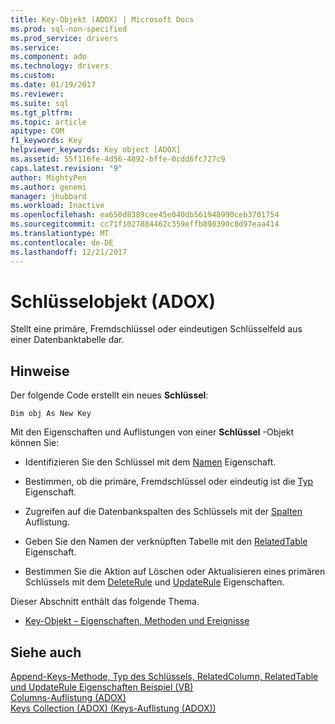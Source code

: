 ```yaml
---
title: Key-Objekt (ADOX) | Microsoft Docs
ms.prod: sql-non-specified
ms.prod_service: drivers
ms.service: 
ms.component: ado
ms.technology: drivers
ms.custom: 
ms.date: 01/19/2017
ms.reviewer: 
ms.suite: sql
ms.tgt_pltfrm: 
ms.topic: article
apitype: COM
f1_keywords: Key
helpviewer_keywords: Key object [ADOX]
ms.assetid: 55f116fe-4d56-4892-bffe-0cdd6fc727c9
caps.latest.revision: "9"
author: MightyPen
ms.author: genemi
manager: jhubbard
ms.workload: Inactive
ms.openlocfilehash: ea650d8389cee45e040db561948990ceb3701754
ms.sourcegitcommit: cc71f1027884462c359effb898390c8d97eaa414
ms.translationtype: MT
ms.contentlocale: de-DE
ms.lasthandoff: 12/21/2017
---
```

# <a name="key-object-adox"></a>Schlüsselobjekt (ADOX)
Stellt eine primäre, Fremdschlüssel oder eindeutigen Schlüsselfeld aus einer Datenbanktabelle dar.  
  
## <a name="remarks"></a>Hinweise  
 Der folgende Code erstellt ein neues **Schlüssel**:  
  
```  
Dim obj As New Key  
```  
  
 Mit den Eigenschaften und Auflistungen von einer **Schlüssel** -Objekt können Sie:  
  
-   Identifizieren Sie den Schlüssel mit dem [Namen](../../../ado/reference/adox-api/name-property-adox.md) Eigenschaft.  
  
-   Bestimmen, ob die primäre, Fremdschlüssel oder eindeutig ist die [Typ](../../../ado/reference/adox-api/type-property-key-adox.md) Eigenschaft.  
  
-   Zugreifen auf die Datenbankspalten des Schlüssels mit der [Spalten](../../../ado/reference/adox-api/columns-collection-adox.md) Auflistung.  
  
-   Geben Sie den Namen der verknüpften Tabelle mit den [RelatedTable](../../../ado/reference/adox-api/relatedtable-property-adox.md) Eigenschaft.  
  
-   Bestimmen Sie die Aktion auf Löschen oder Aktualisieren eines primären Schlüssels mit dem [DeleteRule](../../../ado/reference/adox-api/deleterule-property-adox.md) und [UpdateRule](../../../ado/reference/adox-api/updaterule-property-adox.md) Eigenschaften.  
  
 Dieser Abschnitt enthält das folgende Thema.  
  
-   [Key-Objekt – Eigenschaften, Methoden und Ereignisse](../../../ado/reference/adox-api/key-object-properties-methods-and-events.md)  
  
## <a name="see-also"></a>Siehe auch  
 [Append-Keys-Methode, Typ des Schlüssels, RelatedColumn, RelatedTable und UpdateRule Eigenschaften Beispiel (VB)](../../../ado/reference/adox-api/keys-append-method-key-type-relatedcolumn-relatedtable-example-vb.md)   
 [Columns-Auflistung (ADOX)](../../../ado/reference/adox-api/columns-collection-adox.md)   
 [Keys Collection (ADOX) (Keys-Auflistung (ADOX))](../../../ado/reference/adox-api/keys-collection-adox.md)
